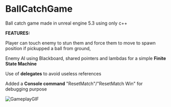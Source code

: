 # BallCatchGame
Ball catch game made in unreal engine 5.3 using only c++

**FEATURES:**

Player can touch enemy to stun them and force them to move to spawn position if pickupped a ball from ground,

Enemy AI using Blackboard, shared pointers and lambdas for a simple **Finite State Machine**

Use of **delegates** to avoid useless references

Added a **Console command** "ResetMatch"/"ResetMatch Win" for debugging purpose
 

![GameplayGIF](https://github.com/user-attachments/assets/a97ecc54-2349-4435-b3e9-fe9317b5bfdd)
